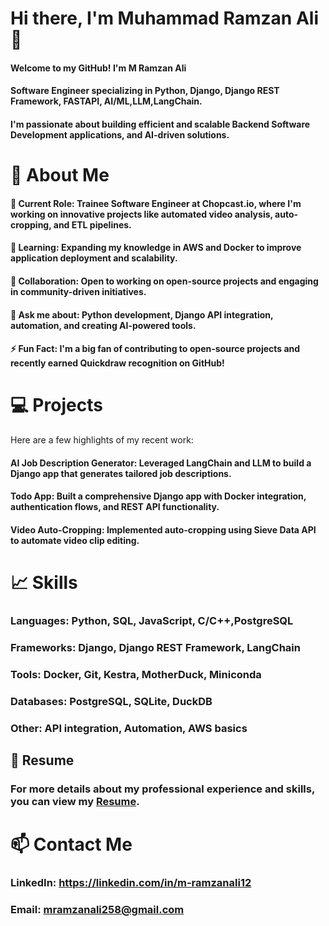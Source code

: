 # Hi there, I'm Muhammad Ramzan Ali 👋

#### Welcome to my GitHub! I'm M Ramzan Ali
#### Software Engineer specializing in Python, Django, Django REST Framework, FASTAPI, AI/ML,LLM,LangChain.
#### I'm passionate about building efficient and scalable Backend Software Development applications, and AI-driven solutions.

# 🚀 About Me
#### 🔭 Current Role: Trainee Software Engineer at Chopcast.io, where I'm working on innovative projects like automated video analysis, auto-cropping, and ETL pipelines.
#### 🌱 Learning: Expanding my knowledge in AWS and Docker to improve application deployment and scalability.
#### 👯 Collaboration: Open to working on open-source projects and engaging in community-driven initiatives.
#### 💬 Ask me about: Python development, Django API integration, automation, and creating AI-powered tools.
#### ⚡ Fun Fact: I'm a big fan of contributing to open-source projects and recently earned Quickdraw recognition on GitHub!
# 💻 Projects
Here are a few highlights of my recent work:

#### AI Job Description Generator: Leveraged LangChain and LLM to build a Django app that generates tailored job descriptions.
#### Todo App: Built a comprehensive Django app with Docker integration, authentication flows, and REST API functionality. 
#### Video Auto-Cropping: Implemented auto-cropping using Sieve Data API to automate video clip editing.
# 📈 Skills
### Languages: Python, SQL, JavaScript, C/C++,PostgreSQL
### Frameworks: Django, Django REST Framework, LangChain
### Tools: Docker, Git, Kestra, MotherDuck, Miniconda
### Databases: PostgreSQL, SQLite, DuckDB
### Other: API integration, Automation, AWS basics
## 📄 Resume
### For more details about my professional experience and skills, you can view my [Resume](https://github.com/user-attachments/files/17534730/Ramzan_Software_Engineer.pdf).

# 📫 Contact Me
### LinkedIn: https://linkedin.com/in/m-ramzanali12
### Email: mramzanali258@gmail.com

